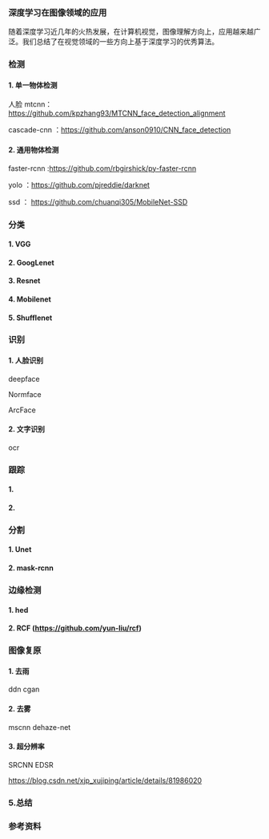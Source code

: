 ### 深度学习在图像领域的应用

随着深度学习近几年的火热发展，在计算机视觉，图像理解方向上，应用越来越广泛。我们总结了在视觉领域的一些方向上基于深度学习的优秀算法。

 
###  检测

#### 1. 单一物体检测

人脸
mtcnn：https://github.com/kpzhang93/MTCNN_face_detection_alignment

cascade-cnn ：https://github.com/anson0910/CNN_face_detection

#### 2. 通用物体检测

faster-rcnn :https://github.com/rbgirshick/py-faster-rcnn

yolo ：https://github.com/pjreddie/darknet

ssd ： https://github.com/chuanqi305/MobileNet-SSD

### 分类

#### 1. VGG

#### 2. GoogLenet

#### 3. Resnet

#### 4. Mobilenet

#### 5. Shufflenet


### 识别

#### 1. 人脸识别

deepface  

Normface 

ArcFace

#### 2. 文字识别

ocr


### 跟踪

#### 1. 

#### 2. 


### 分割

#### 1. Unet

#### 2. mask-rcnn


### 边缘检测

#### 1. hed

#### 2. RCF (https://github.com/yun-liu/rcf)


### 图像复原

#### 1. 去雨
ddn cgan

#### 2. 去雾

mscnn dehaze-net

#### 3. 超分辨率

SRCNN EDSR 

https://blog.csdn.net/xjp_xujiping/article/details/81986020


### 5.总结



### 参考资料

